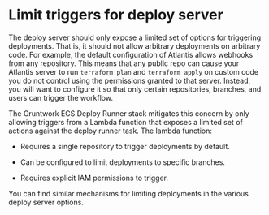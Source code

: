 # Limit triggers for deploy server

The deploy server should only expose a limited set of options for triggering deployments. That is, it should not allow
arbitrary deployments on arbitrary code. For example, the default configuration of Atlantis allows webhooks from any
repository. This means that any public repo can cause your Atlantis server to run `terraform plan` and `terraform apply`
on custom code you do not control using the permissions granted to that server. Instead, you will want to configure it
so that only certain repositories, branches, and users can trigger the workflow.

The Gruntwork ECS Deploy Runner stack mitigates this concern by only allowing triggers from a Lambda function that
exposes a limited set of actions against the deploy runner task. The lambda function:

- Requires a single repository to trigger deployments by default.

- Can be configured to limit deployments to specific branches.

- Requires explicit IAM permissions to trigger.

You can find similar mechanisms for limiting deployments in the various deploy server options.
